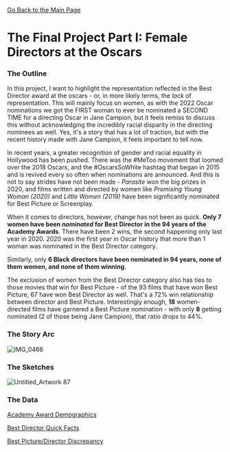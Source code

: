 [Go Back to the Main Page](https://delsears.github.io/cmustudent-repository/) 
# The Final Project Part I: Female Directors at the Oscars

### The Outline
In this project, I want to highlight the representation reflected in the Best Director award at the oscars - or, in more likely terms, the *lack* of representation. This will mainly focus on women, as with the 2022 Oscar nominations we got the FIRST woman to ever be nominated a SECOND TIME for a directing Oscar in Jane Campion, but it feels remiss to discuss this without acknowledging the incredibly racial disparity in the directing nominees as well. Yes, it's a story that has a lot of traction, but with the recent history made with Jane Campion, it feels important to tell now. 

In recent years, a greater recognition of gender and racial equality in Hollywood has been pushed. There was the #MeToo movement that loomed over the 2018 Oscars, and the #OscarsSoWhite hashtag that began in 2015 and is revived every so often when nominations are announced. And this is not to say strides have not been made - _Parasite_ won the big prizes in 2020, and films written and directed by women like _Promising Young Woman (2020)_ and _Little Women (2019)_ have been significantly nominated for Best Picture or Screenplay. 

When it comes to directors, however, change has not been as quick. **Only 7 women have been *nominated* for Best Director in the 94 years of the Academy Awards**. There have been 2 wins, the second happening only last year in 2020. 2020 was the first year in Oscar history that more than 1 woman was nominated in the Best Director category. 

Similarly, only **6 Black directors have been nominated in 94 years, none of them women, and none of them winning.** 

The exclusion of women from the Best Director category also has ties to those movies that win for Best Picture - of the 93 films that have won Best Picture, 67 have won Best Director as well. That's a 72% win relationship between director and Best Picture. Interestingly enough, **18** women-directed films have garnered a Best Picture nomination - with only **8** getting nominated (2 of those being Jane Campion), that ratio drops to 44%. 

### The Story Arc
![IMG_0466](https://user-images.githubusercontent.com/97906084/153259885-95abefc1-5dfd-45b0-9117-8b3fe1218632.JPG)

### The Sketches
![Untitled_Artwork 87](https://user-images.githubusercontent.com/97906084/153262436-7dd30e00-6dd5-4b04-90d6-b3f77799bf7c.jpg)


### The Data
[Academy Award Demographics](https://data.world/crowdflower/academy-awards-demographics)

[Best Director Quick Facts](https://www.filmsite.org/bestdirs1.html) 

[Best Picture/Director Discrepancy](https://web.archive.org/web/20120113073946/http://awardsdatabase.oscars.org/ampas_awards/help/statistics/bestpixdirdiff.html) 
